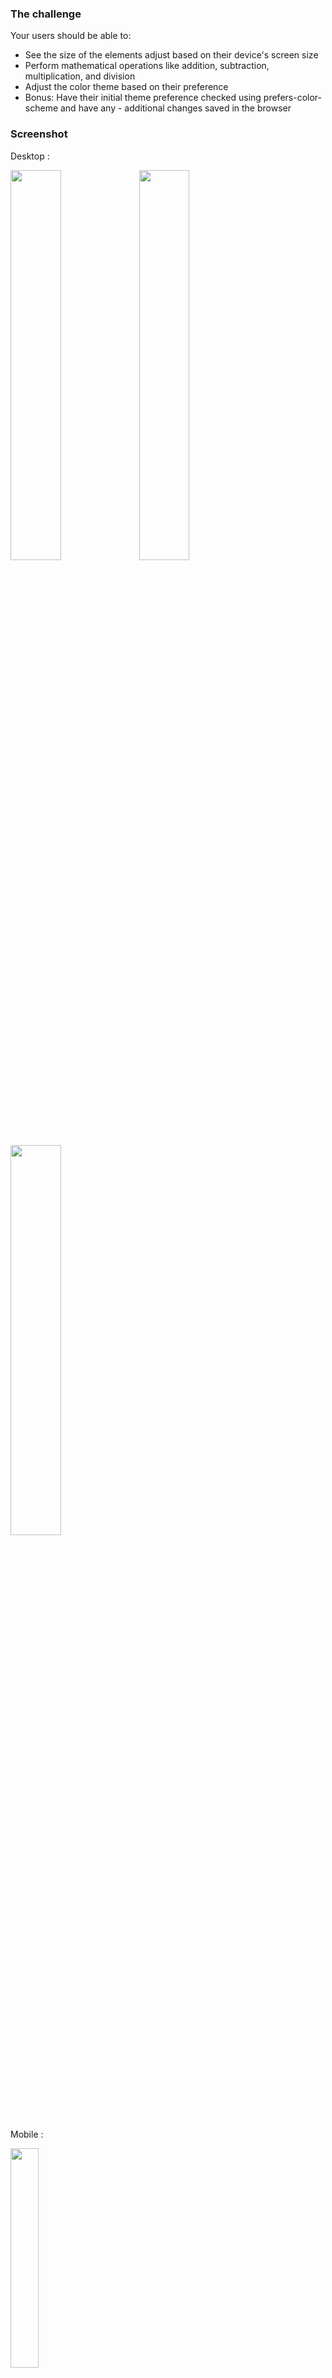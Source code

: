 ### The challenge

Your users should be able to:

- See the size of the elements adjust based on their device's screen size
- Perform mathematical operations like addition, subtraction, multiplication, and division
- Adjust the color theme based on their preference
- Bonus: Have their initial theme preference checked using prefers-color-scheme and have any - additional changes saved in the browser

### Screenshot

Desktop :

<img src="https://firebasestorage.googleapis.com/v0/b/project-data-ja.appspot.com/o/front-end-mentor%2Fcalculator%2FScreen%20Shot%202022-06-17%20at%201.16.06%20PM.png?alt=media&token=9e3a5a00-ca82-4845-80d1-23e7b3283cad"  width="40%">

<img src="https://firebasestorage.googleapis.com/v0/b/project-data-ja.appspot.com/o/front-end-mentor%2Fcalculator%2FScreen%20Shot%202022-06-17%20at%201.16.12%20PM.png?alt=media&token=0695d441-70e0-474b-9b9a-4d66587ce41a"  width="40%">

<img src="https://firebasestorage.googleapis.com/v0/b/project-data-ja.appspot.com/o/front-end-mentor%2Fcalculator%2FScreen%20Shot%202022-06-17%20at%201.16.19%20PM.png?alt=media&token=980a4804-9a80-42ae-a6d9-521b1cc97b98"  width="40%">

Mobile :

<img src="https://firebasestorage.googleapis.com/v0/b/project-data-ja.appspot.com/o/front-end-mentor%2Fcalculator%2FScreen%20Shot%202022-06-17%20at%201.16.35%20PM.png?alt=media&token=def8a9cc-e441-43ff-a67b-92643130477c"  width="30%">

### Links

- Solution URL: [Github](https://github.com/jasonamey/calculator-app)
- Live Site URL: [Hosted by Firebase](https://calculator-app-f00d0.web.app/)

## Built With

- ReactJs
- Styled Components
- TypeScript
- mathjs
- Webpack

## Author

- Portfolio Website - [Jason Amey](https://www.jasonamey.com)
- Frontend Mentor Profile Page - [@jasonamey](https://www.frontendmentor.io/profile/jasonamey)